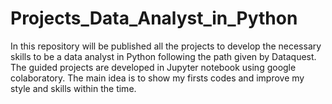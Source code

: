 # Projects_Data_Analyst_in_Python
In this repository will be published all the projects to develop the necessary skills to be a data analyst in Python following the path given by Dataquest.
The guided projects are developed in Jupyter notebook using google colaboratory.
The main idea is to show my firsts codes and improve my style and skills within the time.
